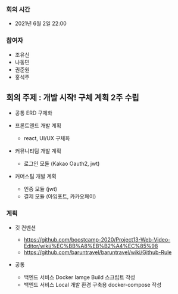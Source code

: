   ### 회의 시간
- 2021년 6월 2일 22:00

### 참여자
- 조유신
- 나동민
- 권준원
- 홍석주

## 회의 주제 : 개발 시작! 구체 계획 2주 수립
- 공통
ERD 구체화

- 프론트엔드 개발 계획
  - react, UI/UX 구체화

- 커뮤니티팀 개발 계획
  - 로그인 모듈 (Kakao Oauth2, jwt)

- 커머스팀 개발 계획
  - 인증 모듈 (jwt)
  - 결제 모듈 (아임포트, 카카오페이)

### 계획
- 깃 컨벤션
  - https://github.com/boostcamp-2020/Project13-Web-Video-Editor/wiki/%EC%BB%A8%EB%B2%A4%EC%85%98
  - https://github.com/baruntravel/baruntravel/wiki/Github-Rule

- 공통
  - 백엔드 서비스 Docker Iamge Build 스크립트 작성
  - 백엔드 서비스 Local 개발 환경 구축용 docker-compose 작성



